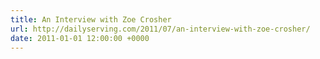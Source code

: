 ```yaml
---
title: An Interview with Zoe Crosher
url: http://dailyserving.com/2011/07/an-interview-with-zoe-crosher/
date: 2011-01-01 12:00:00 +0000
---
```

